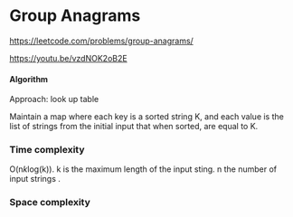 # Group Anagrams

https://leetcode.com/problems/group-anagrams/

https://youtu.be/vzdNOK2oB2E

#### Algorithm
Approach: look up table

Maintain a map where each key is a sorted string K, and each value is the list of strings from the initial input that when sorted, are equal to K.

### Time complexity
O(n*k*log(k)). k is the maximum length of the input sting. n the number of input strings .

### Space complexity
